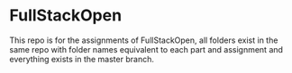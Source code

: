 # FullStackOpen

This repo is for the assignments of FullStackOpen, all folders exist in the same repo with folder names equivalent to each part and assignment and everything exists in the master branch.
